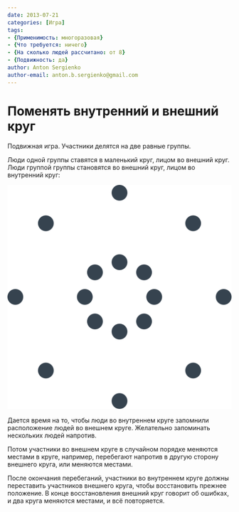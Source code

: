 ```yaml
---
date: 2013-07-21
categories: [Игра]
tags:
- {Применимость: многоразовая}
- {Что требуется: ничего}
- {На сколько людей рассчитано: от 8}
- {Подвижность: да}
author: Anton Sergienko
author-email: anton.b.sergienko@gmail.com
---
```


# Поменять внутренний и внешний круг

Подвижная игра. Участники делятся на две равные группы.

Люди одной группы ставятся в маленький круг, лицом во внешний круг. Люди группой группы становятся во внешний круг, лицом во внутренний круг:

![Расположение игроков](img/game.svg)

Дается время на то, чтобы люди во внутреннем круге запомнили расположение людей во внешнем круге. Желательно запоминать нескольких людей напротив.

Потом участники во внешнем круге в случайном порядке меняются местами в круге, например, перебегают напротив в другую сторону внешнего круга, или меняются местами.

После окончания перебеганий, участники во внутреннем круге должны переставить участников внешнего круга, чтобы восстановить прежнее положение. В конце восстановления внешний круг говорит об ошибках, и два круга меняются местами, и всё повторяется.
